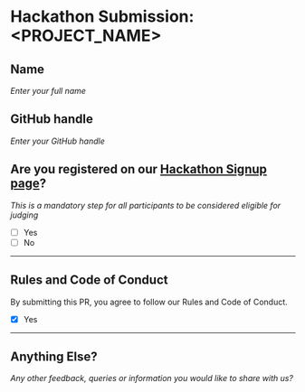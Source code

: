 # Hackathon Submission: <PROJECT_NAME>

## Name
_Enter your full name_

<!--

Aditya Oberai

-->

## GitHub handle  
_Enter your GitHub handle_

<!--

@adityaoberai

-->

## Are you registered on our [Hackathon Signup page](https://apwr.dev/hf2025-hackathon)?
_This is a mandatory step for all participants to be considered eligible for judging_

- [ ] Yes
- [ ] No

---

## Rules and Code of Conduct  
By submitting this PR, you agree to follow our Rules and Code of Conduct.

- [x] Yes

---

## Anything Else?  
_Any other feedback, queries or information you would like to share with us?_